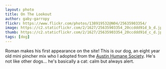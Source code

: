 ```yaml
---
layout: photo
title: On The Lookout
author: gaby-garropy
flickr: https://www.flickr.com/photos/138919532@N04/25635903354/
image: https://c2.staticflickr.com/2/1627/25635903354_20ccddd91d_b_d.jpg
thumb: https://c2.staticflickr.com/2/1627/25635903354_20ccddd91d_c_d.jpg
tags: [dog]
---
```


Roman makes his first appearance on the site! This is our dog, an eight year old mini pincher mix who I adopted from the [Austin Humane Society](http://www.austinhumanesociety.org/). He's not like other dogs... he's basically a cat: calm but always alert.
